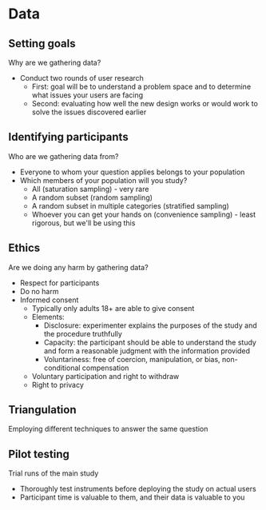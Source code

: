 # Data

## Setting goals

Why are we gathering data?

- Conduct two rounds of user research
  - First: goal will be to understand a problem space and to determine what issues your users are facing
  - Second: evaluating how well the new design works or would work to solve the issues discovered earlier

## Identifying participants

Who are we gathering data from?

- Everyone to whom your question applies belongs to your population
- Which members of your population will you study?
  - All (saturation sampling) - very rare
  - A random subset (random sampling)
  - A random subset in multiple categories (stratified sampling)
  - Whoever you can get your hands on (convenience sampling) - least rigorous, but we'll be using this

## Ethics

Are we doing any harm by gathering data?

- Respect for participants
- Do no harm
- Informed consent
  - Typically only adults 18+ are able to give consent
  - Elements:
    - Disclosure: experimenter explains the purposes of the study and the procedure truthfully
    - Capacity: the participant should be able to understand the study and form a reasonable judgment with the information provided
    - Voluntariness: free of coercion, manipulation, or bias, non-conditional compensation
  - Voluntary participation and right to withdraw
  - Right to privacy

## Triangulation

Employing different techniques to answer the same question

## Pilot testing

Trial runs of the main study

- Thoroughly test instruments before deploying the study on actual users
- Participant time is valuable to them, and their data is valuable to you
